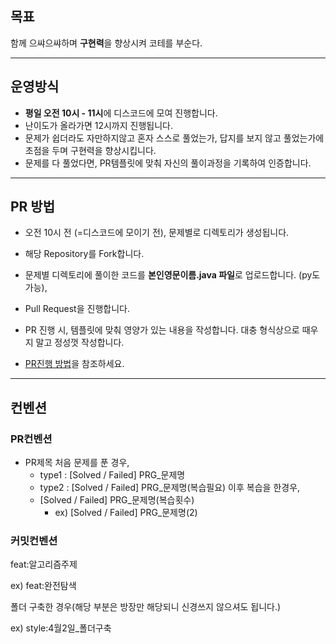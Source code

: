 ## 목표

함께 으쌰으쌰하며 **구현력**을 향상시켜 코테를 부순다.

---

## 운영방식

- **평일 오전 10시 - 11시**에 디스코드에 모여 진행합니다.
- 난이도가 올라가면 12시까지 진행됩니다.
- 문제가 쉽더라도 자만하지않고 혼자 스스로 풀었는가, 답지를 보지 않고 풀었는가에 초점을 두며 구현력을 향상시킵니다.
- 문제를 다 풀었다면, PR템플릿에 맞춰 자신의 풀이과정을 기록하여 인증합니다.

---

## PR 방법

- 오전 10시 전 (=디스코드에 모이기 전), 문제별로 디렉토리가 생성됩니다.
- 해당 Repository를 Fork합니다.
- 문제별 디렉토리에 풀이한 코드를 **본인영문이름.java 파일**로 업로드합니다. (py도 가능),
- Pull Request을 진행합니다.
- PR 진행 시, 템플릿에 맞춰 영양가 있는 내용을 작성합니다. 대충 형식상으로 때우지 말고 정성껏 작성합니다.

- [PR진행 방법](https://github.com/woowacourse/woowacourse-docs/tree/main/precourse)을 참조하세요.

---

## 컨벤션

### PR컨벤션

- PR제목
  처음 문제를 푼 경우,
  - type1 : [Solved / Failed] PRG_문제명
  - type2 : [Solved / Failed] PRG_문제명(복습필요)
  이후 복습을 한경우,
  - [Solved / Failed] PRG_문제명(복습횟수)
    - ex) [Solved / Failed] PRG_문제명(2)

### 커밋컨벤션

feat:알고리즘주제

ex) feat:완전탐색

폴더 구축한 경우(해당 부분은 방장만 해당되니 신경쓰지 않으셔도 됩니다.)

ex) style:4월2일_폴더구축